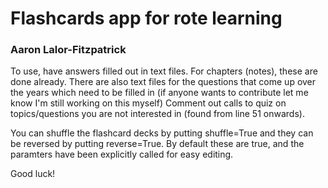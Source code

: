 # Flashcards app for rote learning 
### Aaron Lalor-Fitzpatrick

To use, have answers filled out in text files. For chapters (notes), these are done already. There are also text files for the questions that come up over the years which need to be filled in (if anyone wants to contribute let me know I'm still working on this myself)
Comment out calls to quiz on topics/questions you  are not interested in (found from line 51 onwards).

You can shuffle the flashcard decks by putting shuffle=True and they can be reversed by putting reverse=True. By default these are true, and the paramters have been explicitly called for easy editing.

Good luck!

